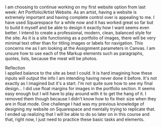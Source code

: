 I am choosing to continue working on my first website option from last week: Art Portfolio/Artist Website. As an artist, having a website is extremely important and having complete control over is appealing to me. I have used Squarespace for a while now and it has worked great so far but to build it myself and be able to design it exactly how I want seems even better. I intend to create a professional, modern, clean, balanced style for the site. As it is a site functioning as a portfolio of images, there will be very minimal text other than for titling images or labels for navigation. This concerns me as I am looking at the Assignment parameters in Canvas. I am unsure how to use each of the Markup elements such as paragraphs, quotes, lists, because the meat will be photos.

Reflection  
I applied balance to the site as best I could. It is hard imagining how these inputs will output the info I am intending having never done it before. It's not exactly as I imagined but it's a start. 
I'm not quite sure how to see my final design...
I did use float margins for images in the portfolio section. It seems easy enough but I will have to play around with it to get the hang of it. I removed them though because I didn't know how to fix their size when they are in float mode. 
One challenge I had was my previous knowledge of designing my website on Squarespace and mentally trying to replicate that. I ended up realizing that I will be able to do so later on in this course and that, right now, I just need to practice these basic tasks and elements. 